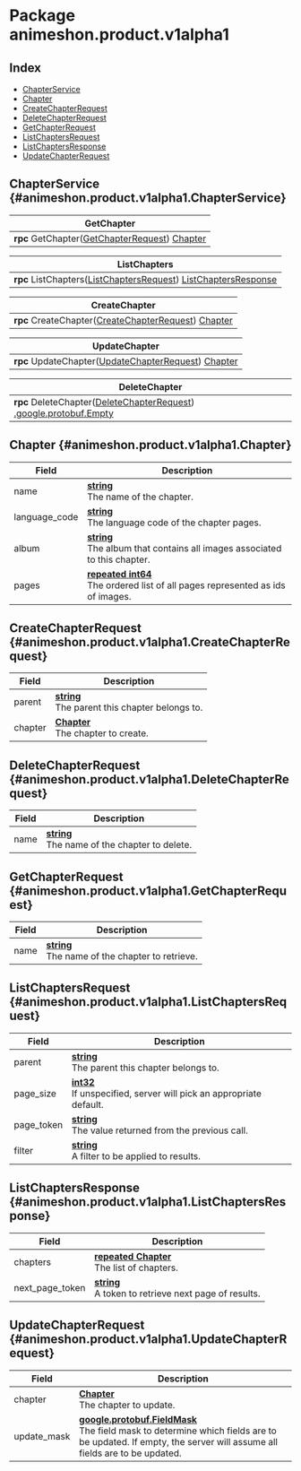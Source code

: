 # Package animeshon.product.v1alpha1

## Index
- [ChapterService](#animeshon.product.v1alpha1.ChapterService)
- [Chapter](#animeshon.product.v1alpha1.Chapter)
- [CreateChapterRequest](#animeshon.product.v1alpha1.CreateChapterRequest)
- [DeleteChapterRequest](#animeshon.product.v1alpha1.DeleteChapterRequest)
- [GetChapterRequest](#animeshon.product.v1alpha1.GetChapterRequest)
- [ListChaptersRequest](#animeshon.product.v1alpha1.ListChaptersRequest)
- [ListChaptersResponse](#animeshon.product.v1alpha1.ListChaptersResponse)
- [UpdateChapterRequest](#animeshon.product.v1alpha1.UpdateChapterRequest)

## ChapterService {#animeshon.product.v1alpha1.ChapterService}

| GetChapter |
| --- |
| **rpc** GetChapter([GetChapterRequest](#animeshon.product.v1alpha1.GetChapterRequest)) [Chapter](#animeshon.product.v1alpha1.Chapter)<br/> |

| ListChapters |
| --- |
| **rpc** ListChapters([ListChaptersRequest](#animeshon.product.v1alpha1.ListChaptersRequest)) [ListChaptersResponse](#animeshon.product.v1alpha1.ListChaptersResponse)<br/> |

| CreateChapter |
| --- |
| **rpc** CreateChapter([CreateChapterRequest](#animeshon.product.v1alpha1.CreateChapterRequest)) [Chapter](#animeshon.product.v1alpha1.Chapter)<br/> |

| UpdateChapter |
| --- |
| **rpc** UpdateChapter([UpdateChapterRequest](#animeshon.product.v1alpha1.UpdateChapterRequest)) [Chapter](#animeshon.product.v1alpha1.Chapter)<br/> |

| DeleteChapter |
| --- |
| **rpc** DeleteChapter([DeleteChapterRequest](#animeshon.product.v1alpha1.DeleteChapterRequest)) [.google.protobuf.Empty](#google.protobuf.Empty)<br/> |

## Chapter {#animeshon.product.v1alpha1.Chapter}

| Field | Description |
| --- | --- |
| name | **[ string](#string)**<br/>The name of the chapter. |
| language_code | **[ string](#string)**<br/>The language code of the chapter pages. |
| album | **[ string](#string)**<br/>The album that contains all images associated to this chapter. |
| pages | **[repeated int64](#int64)**<br/>The ordered list of all pages represented as ids of images. |
## CreateChapterRequest {#animeshon.product.v1alpha1.CreateChapterRequest}

| Field | Description |
| --- | --- |
| parent | **[ string](#string)**<br/>The parent this chapter belongs to. |
| chapter | **[ Chapter](#Chapter)**<br/>The chapter to create. |
## DeleteChapterRequest {#animeshon.product.v1alpha1.DeleteChapterRequest}

| Field | Description |
| --- | --- |
| name | **[ string](#string)**<br/>The name of the chapter to delete. |
## GetChapterRequest {#animeshon.product.v1alpha1.GetChapterRequest}

| Field | Description |
| --- | --- |
| name | **[ string](#string)**<br/>The name of the chapter to retrieve. |
## ListChaptersRequest {#animeshon.product.v1alpha1.ListChaptersRequest}

| Field | Description |
| --- | --- |
| parent | **[ string](#string)**<br/>The parent this chapter belongs to. |
| page_size | **[ int32](#int32)**<br/>If unspecified, server will pick an appropriate default. |
| page_token | **[ string](#string)**<br/>The value returned from the previous call. |
| filter | **[ string](#string)**<br/>A filter to be applied to results. |
## ListChaptersResponse {#animeshon.product.v1alpha1.ListChaptersResponse}

| Field | Description |
| --- | --- |
| chapters | **[repeated Chapter](#Chapter)**<br/>The list of chapters. |
| next_page_token | **[ string](#string)**<br/>A token to retrieve next page of results. |
## UpdateChapterRequest {#animeshon.product.v1alpha1.UpdateChapterRequest}

| Field | Description |
| --- | --- |
| chapter | **[ Chapter](#Chapter)**<br/>The chapter to update. |
| update_mask | **[ google.protobuf.FieldMask](#google.protobuf.FieldMask)**<br/>The field mask to determine which fields are to be updated. If empty, the server will assume all fields are to be updated. |
